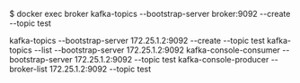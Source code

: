 

$ docker exec broker kafka-topics --bootstrap-server broker:9092 --create --topic test


kafka-topics --bootstrap-server 172.25.1.2:9092 --create --topic test
kafka-topics --list --bootstrap-server 172.25.1.2:9092
kafka-console-consumer --bootstrap-server 172.25.1.2:9092 --topic test
kafka-console-producer --broker-list 172.25.1.2:9092 --topic test

